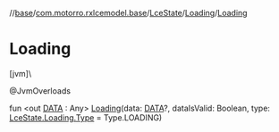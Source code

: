 //[base](../../../../index.md)/[com.motorro.rxlcemodel.base](../../index.md)/[LceState](../index.md)/[Loading](index.md)/[Loading](-loading.md)

# Loading

[jvm]\

@JvmOverloads

fun &lt;out [DATA](index.md) : Any&gt; [Loading](-loading.md)(data: [DATA](index.md)?, dataIsValid: Boolean, type: [LceState.Loading.Type](-type/index.md) = Type.LOADING)
